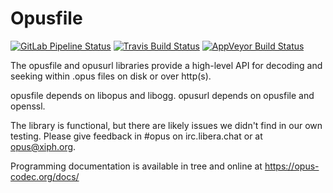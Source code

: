 # Opusfile

[![GitLab Pipeline Status](https://gitlab.xiph.org/xiph/opusfile/badges/master/pipeline.svg)](https://gitlab.xiph.org/xiph/opusfile/commits/master)
[![Travis Build Status](https://travis-ci.org/xiph/opusfile.svg?branch=master)](https://travis-ci.org/xiph/opusfile)
[![AppVeyor Build Status](https://ci.appveyor.com/api/projects/status/github/xiph/opusfile?branch=master&svg=true)](https://ci.appveyor.com/project/rillian/opusfile)

The opusfile and opusurl libraries provide a high-level API for
decoding and seeking within .opus files on disk or over http(s).

opusfile depends on libopus and libogg.
opusurl depends on opusfile and openssl.

The library is functional, but there are likely issues
we didn't find in our own testing. Please give feedback
in #opus on irc.libera.chat or at opus@xiph.org.

Programming documentation is available in tree and online at
https://opus-codec.org/docs/
